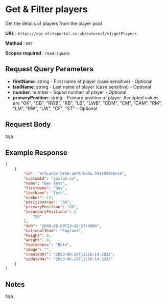 
# Get & Filter players

Get the details of players from the player pool

**URL** : `https://api.eliteportal.co.uk/external/v1/getPlayers`

**Method** : `GET`

**Scopes required** : `read:squads`


## Request Query Parameters

  - **firstName**: string - First name of player (case sensitive) - Optional
  - **lastName**: string - Last name of player (case sensitive) - Optional
  - **number**: number - Squad number of player - Optional
  - **primaryPosition**: string - Primary position of player. Accepted values are "GK", "CB", "RWB", "RB", "LB", "LWB", "CDM", "CM", "CAM", "RM", "LM", "RW", "LW", "CF", "ST" - Optional

## Request Body

N/A

## Example Response
```json
[
    {
        "id": "8f3cab2e-9fb0-4d95-ba9a-294165326e16",
        "customId": "custom-id",
        "name": "Dev Test",
        "firstName": "Dev",
        "lastName": "Test",
        "number": 12,
        "positionArea": "GK",
        "primaryPosition": "GK",
        "secondaryPositions": [
            "CB"
        ],
        "dob": "2000-08-09T23:42:57+0000",
        "nationalTeam": "England",
        "height": 0,
        "weight": 0,
        "footedness": "Both",
        "image": "",
        "createdAt": "2023-06-29T11:16:14.383Z",
        "updatedAt": "2023-06-29T11:16:14.383Z"
    }
]
```

## Notes

N/A
